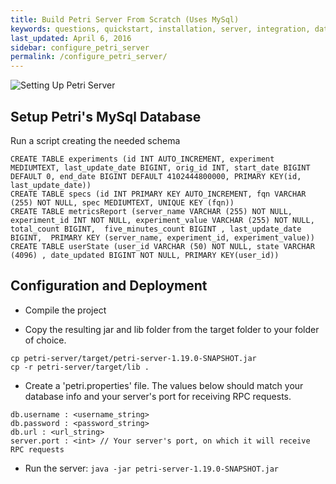 ```yaml
---
title: Build Petri Server From Scratch (Uses MySql)
keywords: questions, quickstart, installation, server, integration, database
last_updated: April 6, 2016
sidebar: configure_petri_server
permalink: /configure_petri_server/
---
```


![Setting Up Petri Server](https://raw.githubusercontent.com/wix/petri/gh-pages/images/quickstart_architecture1.png)

## Setup Petri's MySql Database 

Run a script creating the needed schema

```
CREATE TABLE experiments (id INT AUTO_INCREMENT, experiment MEDIUMTEXT, last_update_date BIGINT, orig_id INT, start_date BIGINT DEFAULT 0, end_date BIGINT DEFAULT 4102444800000, PRIMARY KEY(id, last_update_date))
CREATE TABLE specs (id INT PRIMARY KEY AUTO_INCREMENT, fqn VARCHAR (255) NOT NULL, spec MEDIUMTEXT, UNIQUE KEY (fqn))
CREATE TABLE metricsReport (server_name VARCHAR (255) NOT NULL, experiment_id INT NOT NULL, experiment_value VARCHAR (255) NOT NULL, total_count BIGINT,  five_minutes_count BIGINT , last_update_date BIGINT,  PRIMARY KEY (server_name, experiment_id, experiment_value))
CREATE TABLE userState (user_id VARCHAR (50) NOT NULL, state VARCHAR (4096) , date_updated BIGINT NOT NULL, PRIMARY KEY(user_id))
```
        
## Configuration and Deployment

- Compile the project  

- Copy the resulting jar and lib folder from the target folder to your folder of choice.

```
cp petri-server/target/petri-server-1.19.0-SNAPSHOT.jar
cp -r petri-server/target/lib .
```
  
- Create a 'petri.properties' file. The values below should match your database info and your server's port for receiving RPC requests.


```
db.username : <username_string>
db.password : <password_string>
db.url : <url_string>
server.port : <int> // Your server's port, on which it will receive RPC requests
```

- Run the server: `java -jar petri-server-1.19.0-SNAPSHOT.jar` 
